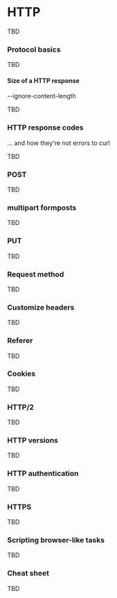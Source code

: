 # HTTP

TBD

### Protocol basics
 
TBD

#### Size of a HTTP response

--ignore-content-length

TBD

### HTTP response codes

... and how they're not errors to curl

TBD

### POST

TBD

### multipart formposts

TBD

### PUT

TBD

### Request method

TBD

### Customize headers

TBD

### Referer

TBD

### Cookies

TBD

### HTTP/2

TBD

### HTTP versions

TBD

### HTTP authentication

TBD

### HTTPS

TBD

### Scripting browser-like tasks

TBD

### Cheat sheet

TBD

